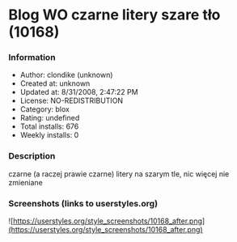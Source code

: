 # Blog WO czarne litery szare tło (10168)

### Information
- Author: clondike (unknown)
- Created at: unknown
- Updated at: 8/31/2008, 2:47:22 PM
- License: NO-REDISTRIBUTION
- Category: blox
- Rating: undefined
- Total installs: 676
- Weekly installs: 0


### Description
czarne (a raczej prawie czarne) litery na szarym tle, nic więcej nie zmieniane


### Screenshots (links to userstyles.org)
![https://userstyles.org/style_screenshots/10168_after.png](https://userstyles.org/style_screenshots/10168_after.png)


